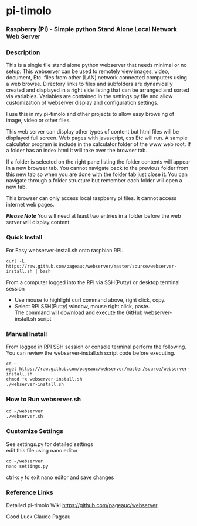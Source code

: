 # pi-timolo
### Raspberry (Pi) - Simple python Stand Alone Local Network Web Server 

### Description
This is a single file stand alone python webserver that needs minimal or no setup. 
This webserver can be used to remotely view images, video, document, Etc. files
from other (LAN) network connected computers using a web browse. Directory links 
to files and subfolders are dynamically created and displayed in a right side 
listing that can be arranged and sorted via variables. Variables are contained 
in the settings.py file and allow customization of webserver display and configuration settings.

I use this in my pi-timolo and other projects
to allow easy browsing of image, video or other files.  

This web server can display other types of content
but html files will be displayed full screen.
Web pages with javascript, css Etc will run. A sample calculator program is 
include in the calculator folder of the www web root. 
If a folder has an index.html it will take over 
the browser tab. 

If a folder is selected on the right pane listing
the folder contents will appear in a new browser tab.
You cannot navigate back to the previous folder from
this new tab so when you are done with the folder
tab just close it.  You can navigate through a
folder structure but remember each folder will
open a new tab.	 

This browser can only access local raspberry pi
files. It cannot access internet web pages.

***Please Note***
You will need at least two entries in a folder
before the web server will display content.
 
### Quick Install
For Easy webserver-install.sh onto raspbian RPI. 

    curl -L https://raw.github.com/pageauc/webserver/master/source/webserver-install.sh | bash

From a computer logged into the RPI via SSH(Putty) or desktop terminal session  
* Use mouse to highlight curl command above, right click, copy.  
* Select RPI SSH(Putty) window, mouse right click, paste.   
The command will download and execute the GitHub webserver-install.sh script   
    
### Manual Install   
From logged in RPI SSH session or console terminal perform the following. You can review
the webserver-install.sh script code before executing.

    cd ~
    wget https://raw.github.com/pageauc/webserver/master/source/webserver-install.sh
    chmod +x webserver-install.sh
    ./webserver-install.sh
    
### How to Run webserver.sh
    
    cd ~/webserver
    ./webserver.sh   
 
### Customize Settings
See settings.py for detailed settings   
edit this file using nano editor

    cd ~/webserver
    nano settings.py

ctrl-x y to exit nano editor and save changes
    
### Reference Links  
Detailed pi-timolo Wiki https://github.com/pageauc/webserver 
 
Good Luck
Claude Pageau 
